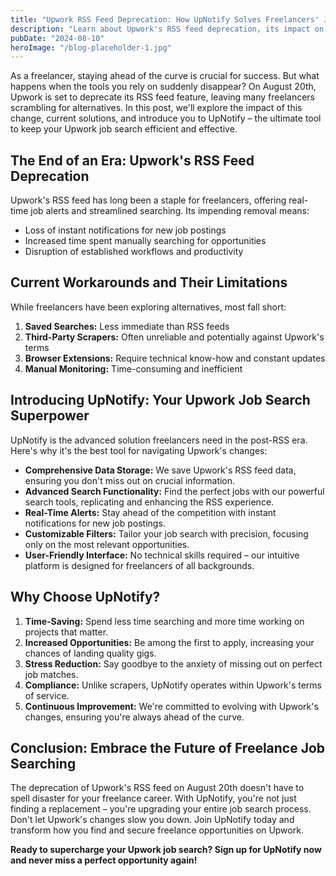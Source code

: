 ```yaml
---
title: "Upwork RSS Feed Deprecation: How UpNotify Solves Freelancers' Job Search Woes"
description: "Learn about Upwork's RSS feed deprecation, its impact on freelancers, and how UpNotify provides an advanced solution for efficient job searching on Upwork."
pubDate: "2024-08-10"
heroImage: "/blog-placeholder-1.jpg"
---
```


As a freelancer, staying ahead of the curve is crucial for success. But what happens when the tools you rely on suddenly disappear? On August 20th, Upwork is set to deprecate its RSS feed feature, leaving many freelancers scrambling for alternatives. In this post, we'll explore the impact of this change, current solutions, and introduce you to UpNotify – the ultimate tool to keep your Upwork job search efficient and effective.

## The End of an Era: Upwork's RSS Feed Deprecation

Upwork's RSS feed has long been a staple for freelancers, offering real-time job alerts and streamlined searching. Its impending removal means:

- Loss of instant notifications for new job postings
- Increased time spent manually searching for opportunities
- Disruption of established workflows and productivity

## Current Workarounds and Their Limitations

While freelancers have been exploring alternatives, most fall short:

1. **Saved Searches:** Less immediate than RSS feeds
2. **Third-Party Scrapers:** Often unreliable and potentially against Upwork's terms
3. **Browser Extensions:** Require technical know-how and constant updates
4. **Manual Monitoring:** Time-consuming and inefficient

## Introducing UpNotify: Your Upwork Job Search Superpower

UpNotify is the advanced solution freelancers need in the post-RSS era. Here's why it's the best tool for navigating Upwork's changes:

- **Comprehensive Data Storage:** We save Upwork's RSS feed data, ensuring you don't miss out on crucial information.
- **Advanced Search Functionality:** Find the perfect jobs with our powerful search tools, replicating and enhancing the RSS experience.
- **Real-Time Alerts:** Stay ahead of the competition with instant notifications for new job postings.
- **Customizable Filters:** Tailor your job search with precision, focusing only on the most relevant opportunities.
- **User-Friendly Interface:** No technical skills required – our intuitive platform is designed for freelancers of all backgrounds.

## Why Choose UpNotify?

1. **Time-Saving:** Spend less time searching and more time working on projects that matter.
2. **Increased Opportunities:** Be among the first to apply, increasing your chances of landing quality gigs.
3. **Stress Reduction:** Say goodbye to the anxiety of missing out on perfect job matches.
4. **Compliance:** Unlike scrapers, UpNotify operates within Upwork's terms of service.
5. **Continuous Improvement:** We're committed to evolving with Upwork's changes, ensuring you're always ahead of the curve.

## Conclusion: Embrace the Future of Freelance Job Searching

The deprecation of Upwork's RSS feed on August 20th doesn't have to spell disaster for your freelance career. With UpNotify, you're not just finding a replacement – you're upgrading your entire job search process. Don't let Upwork's changes slow you down. Join UpNotify today and transform how you find and secure freelance opportunities on Upwork.

**Ready to supercharge your Upwork job search? Sign up for UpNotify now and never miss a perfect opportunity again!**